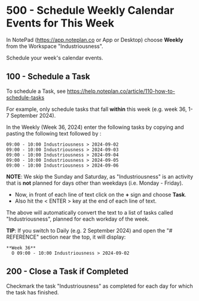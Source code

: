 # 500 - Schedule Weekly Calendar Events for This Week

In NotePad (https://app.noteplan.co or App or Desktop) choose **Weekly** from the Workspace "Industriousness".

Schedule your week's calendar events.

## 100 - Schedule a Task

To schedule a Task, see https://help.noteplan.co/article/110-how-to-schedule-tasks

For example, only schedule tasks that fall **within** this week (e.g. week 36, 1-7 September 2024).

In the Weekly (Week 36, 2024) enter the following tasks by copying and pasting the following text followed by <ENTER>:

```
09:00 - 10:00 Industriousness > 2024-09-02
09:00 - 10:00 Industriousness > 2024-09-03
09:00 - 10:00 Industriousness > 2024-09-04
09:00 - 10:00 Industriousness > 2024-09-05
09:00 - 10:00 Industriousness > 2024-09-06
```

**NOTE**: We skip the Sunday and Saturday, as "Industriousness" is an activity that is **not** planned for days other than weekdays (i.e. Monday - Friday).

- Now, in front of each line of text click on the **+** sign and choose **Task**.
- Also hit the < ENTER > key at the end of each line of text.

The above will automatically convert the text to a list of tasks called "Industriousness", planned for each workday of the week.

**TIP**: If you switch to Daily (e.g. 2 September 2024) and open the "# REFERENCE" section near the top, it will display:

```
**Week 36**
  O 09:00 - 10:00 Industriousness > 2024-09-02
```

## 200 - Close a Task if Completed

Checkmark the task "Industriousness" as completed for each day for which the task has finished.

